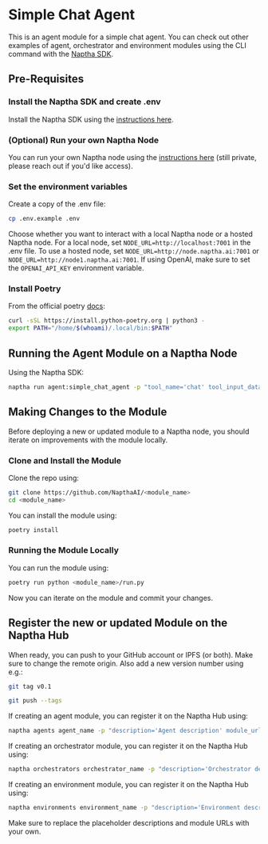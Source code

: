 # Simple Chat Agent

This is an agent module for a simple chat agent. You can check out other examples of agent, orchestrator and environment modules using the CLI command with the [Naptha SDK](https://github.com/NapthaAI/naptha-sdk). 

## Pre-Requisites 

### Install the Naptha SDK and create .env

Install the Naptha SDK using the [instructions here](https://github.com/NapthaAI/naptha-sdk).

### (Optional) Run your own Naptha Node

You can run your own Naptha node using the [instructions here](https://github.com/NapthaAI/node) (still private, please reach out if you'd like access).

### Set the environment variables

Create a copy of the .env file:

```bash
cp .env.example .env
```

Choose whether you want to interact with a local Naptha node or a hosted Naptha node. For a local node, set ```NODE_URL=http://localhost:7001``` in the .env file. To use a hosted node, set ```NODE_URL=http://node.naptha.ai:7001``` or ```NODE_URL=http://node1.naptha.ai:7001```. If using OpenAI, make sure to set the ```OPENAI_API_KEY``` environment variable.

### Install Poetry 

From the official poetry [docs](https://python-poetry.org/docs/#installing-with-the-official-installer):

```bash
curl -sSL https://install.python-poetry.org | python3 -
export PATH="/home/$(whoami)/.local/bin:$PATH"
```

## Running the Agent Module on a Naptha Node

Using the Naptha SDK:

```bash
naptha run agent:simple_chat_agent -p "tool_name='chat' tool_input_data='what is an ai agent?'"
```

## Making Changes to the Module

Before deploying a new or updated module to a Naptha node, you should iterate on improvements with the module locally. 

### Clone and Install the Module

Clone the repo using:

```bash
git clone https://github.com/NapthaAI/<module_name>
cd <module_name>
```

You can install the module using:

```bash
poetry install
```

### Running the Module Locally

You can run the module using:

```bash
poetry run python <module_name>/run.py
```

Now you can iterate on the module and commit your changes.

## Register the new or updated Module on the Naptha Hub

When ready, you can push to your GitHub account or IPFS (or both). Make sure to change the remote origin. Also add a new version number using e.g.:

```bash
git tag v0.1
```

```bash
git push --tags
```

If creating an agent module, you can register it on the Naptha Hub using:

```bash
naptha agents agent_name -p "description='Agent description' module_url='ipfs://QmNer9SRKmJPv4Ae3vdVYo6eFjPcyJ8uZ2rRSYd3koT6jg'" 
```

If creating an orchestrator module, you can register it on the Naptha Hub using:

```bash
naptha orchestrators orchestrator_name -p "description='Orchestrator description' module_url='ipfs://QmNer9SRKmJPv4Ae3vdVYo6eFjPcyJ8uZ2rRSYd3koT6jg'" 
```

If creating an environment module, you can register it on the Naptha Hub using:

```bash
naptha environments environment_name -p "description='Environment description' module_url='ipfs://QmNer9SRKmJPv4Ae3vdVYo6eFjPcyJ8uZ2rRSYd3koT6jg'" 
```

Make sure to replace the placeholder descriptions and module URLs with your own.
